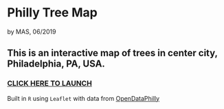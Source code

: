 # Philly Tree Map
by MAS, 06/2019

## This is an interactive map of trees in center city, Philadelphia, PA, USA.

### [CLICK HERE TO LAUNCH](https://mas16.github.io/Philly_TreeMap/CenterCity_TreeMap.html)

Built in ```R``` using ```Leaflet``` with data from [OpenDataPhilly](https://www.opendataphilly.org/)
